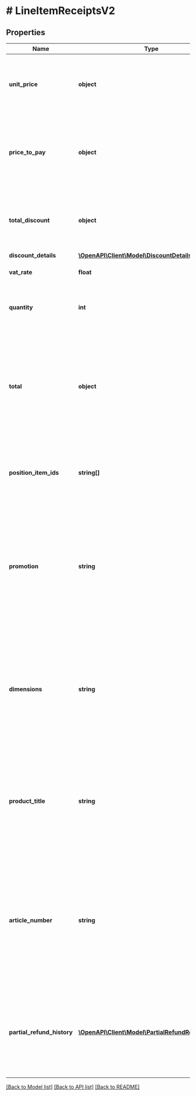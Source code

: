 # # LineItemReceiptsV2

## Properties

Name | Type | Description | Notes
------------ | ------------- | ------------- | -------------
**unit_price** | **object** | The original unit gross price for a single item of this position before discount. Always displayed positively. |
**price_to_pay** | **object** | The billed unit gross price for a single position item of this position after discount (if there is any). Always displayed positively. |
**total_discount** | **object** | The total amount of discount of this lineItem (&#x3D; discount per item * qantity). Values are always positive. | [optional]
**discount_details** | [**\OpenAPI\Client\Model\DiscountDetailsReceiptsV2**](DiscountDetailsReceiptsV2.md) |  | [optional]
**vat_rate** | **float** | The vat rate applicable for this position |
**quantity** | **int** | Number of position items of this product billed or refunded with this receipt |
**total** | **object** | Total gross price of this position.In case of purchase receipts it&#39;s calculated out of unit price and quantity.In case of refund or partial refund receipts, it&#39;s the granted price.Always displayed positively. |
**position_item_ids** | **string[]** | List of all position item ids of the order billed or reimbursed. In case of refund receipts the list can be empty. |
**promotion** | **string** | Promotion code, that together with the articleNumber it is shown as \&quot;article number\&quot; on the product detail page at the time of ordering. It&#39;s part of the unique description of an ordered product on a receipt. |
**dimensions** | **string** | Characteristics of a product like color, size or extension separated by commas.Shown on the product detail page when choosing the product. It&#39;s part of the unique description of an ordered product on a receipt. |
**product_title** | **string** | Short description of the ordered product shown on the product detail page at the time of ordering. It&#39;s part of the unique description of an ordered product on a receipt. |
**article_number** | **string** | External identifier of the product, together with the promotion it is shown as \&quot;article number\&quot; on the product detail page at the time of ordering. It&#39;s part of the unique description of an ordered product on a receipt. |
**partial_refund_history** | [**\OpenAPI\Client\Model\PartialRefundReceiptsV2[]**](PartialRefundReceiptsV2.md) | List of all partial refunds that were processed for different position items. In case there were no prior partial reimbursements, then this section will not be available. | [optional]

[[Back to Model list]](../../README.md#models) [[Back to API list]](../../README.md#endpoints) [[Back to README]](../../README.md)

